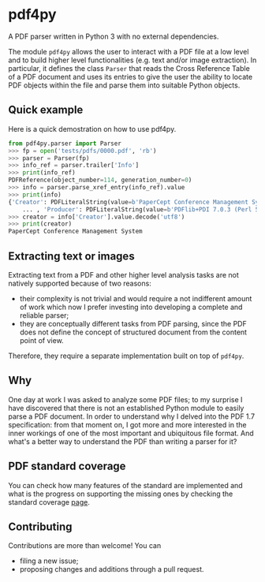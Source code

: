 # pdf4py

A PDF parser written in Python 3 with no external dependencies.

The module `pdf4py` allows the user to interact with a PDF file at a low level and to build higher
level functionalities (e.g. text and/or image extraction). In particular, it defines the class
`Parser` that reads the Cross Reference Table of a PDF document and uses its entries to give the
user the ability to locate PDF objects within the file and parse them into suitable Python objects.

## Quick example

Here is a quick demostration on how to use pdf4py.

```python
from pdf4py.parser import Parser
>>> fp = open('tests/pdfs/0000.pdf', 'rb')
>>> parser = Parser(fp)
>>> info_ref = parser.trailer['Info']
>>> print(info_ref)
PDFReference(object_number=114, generation_number=0)
>>> info = parser.parse_xref_entry(info_ref).value
>>> print(info)
{'Creator': PDFLiteralString(value=b'PaperCept Conference Management System'),
    ... , 'Producer': PDFLiteralString(value=b'PDFlib+PDI 7.0.3 (Perl 5.8.0/Linux)')}
>>> creator = info['Creator'].value.decode('utf8')
>>> print(creator)
PaperCept Conference Management System
```

## Extracting text or images

Extracting text from a PDF and other higher level analysis tasks are not natively supported because
of two reasons:

- their complexity is not trivial and would require a not indifferent amount of work which now I prefer
investing into developing a complete and reliable parser;
- they are conceptually different tasks from PDF parsing, since the PDF does not define the concept of
structured document from the content point of view.

Therefore, they require a separate implementation built on top of `pdf4py`.

## Why

One day at work I was asked to analyze some PDF files; to my surprise I have discovered that
there is not an established Python module to easily parse a PDF document. In order to understand
why I delved into the PDF 1.7 specification: from that moment on, I got more and more interested
in the inner workings of one of the most important and ubiquitous file format. And what's
a better way to understand the PDF than writing a parser for it?


## PDF standard coverage

You can check how many features of the standard are implemented and what is the progress on
supporting the missing ones by checking the standard coverage [page](StandardCoverage.md).


## Contributing

Contributions are more than welcome! You can

- filing a new issue;
- proposing changes and additions through a pull request.
